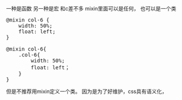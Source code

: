 一种是函数
另一种是宏
和c差不多 mixin里面可以是任何， 也可以是一个类
<pre>
@mixin col-6 {
	width: 50%;
	float: left;
}

@mixin col-6{
	.col-6{
		width: 50%;
		float: left；
	}
}
</pre>
但是不推荐用mixin定义一个类。
因为是为了好维护，css具有语义化，